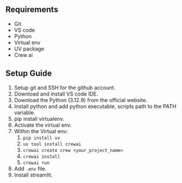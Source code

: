 ## Requirements
- Git
- VS code
- Python
- Virtual env
- UV package
- Crew ai

## Setup Guide
1. Setup git and SSH for the github account.
2. Download and install VS code IDE.
3. Download the Python (3.12.9) from the official website.
4. Install python and add python executable, scripts path to the PATH variable.
5. pip install virtualenv.
6. Activate the virtual env.
7. Within the Virtual env:
    1. `pip install uv`
    2. `uv tool install crewai`
    3. `crewai create crew <your_project_name>`
    4. `crewai install`
    5. `crewai run`
8. Add `.env` file.
9. Install streamlit.

